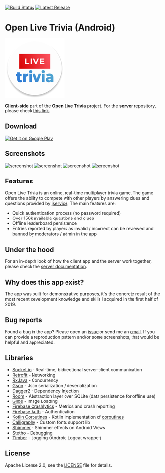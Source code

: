 [![Build Status](https://travis-ci.org/radusalagean/open-live-trivia-app-android.svg?branch=master)](https://travis-ci.org/radusalagean/open-live-trivia-app-android)
[![Latest Release](https://img.shields.io/github/release/radusalagean/open-live-trivia-app-android.svg)](https://github.com/radusalagean/open-live-trivia-app-android/releases)

# Open Live Trivia (Android)
![app_icon](app/src/main/res/mipmap-xxxhdpi/ic_launcher_round.png)

**Client-side** part of the **Open Live Trivia** project. For the **server** repository, please check [this link](https://github.com/radusalagean/open-live-trivia-api).

## Download
[![Get it on Google Play](https://i.imgur.com/2LewwTZ.png)](https://play.google.com/store/apps/details?id=com.busytrack.openlivetrivia&pcampaignid=MKT-Other-global-all-co-prtnr-py-PartBadge-Mar2515-1)

## Screenshots
![screenshot](https://lh3.googleusercontent.com/tEVsZS12aaCzkykI-i0KUkOvkuWOsD7tvAG6yGCp-pKWkHVwbrLwjDgGAZafQY9wUEM=w720-h310-rw)
![screenshot](https://lh3.googleusercontent.com/CHtB2kby25SfkzCum9ihUMCyP7r19SuLVhWv_B3D_-R1Cs734t5poxwHQiCNP8V3Trk=w720-h310-rw)
![screenshot](https://lh3.googleusercontent.com/WNBzGtB1-PLCI2x_kStLeDO8xsF4M2elEmgqksnqXpvbZ_jGkjadlMKQaHlVmQFLny8=w720-h310-rw)
![screenshot](https://lh3.googleusercontent.com/3t3Jc0d9cdngQXgdlrsP0SRlBDnWj0bhCYa0x4EQKARL3Cs6oPV6_DKMsvpJXuh4CCNq=w720-h310-rw)

## Features
Open Live Trivia is an online, real-time multiplayer trivia game. The game offers the ability to compete with other players by answering clues and questions provided by [jservice](http://jservice.io/). The main features are:
- Quick authentication process (no password required)
- Over 156k available questions and clues
- Offline leaderboard persistence
- Entries reported by players as invalid / incorrect can be reviewed and banned by moderators / admin in the app

## Under the hood
For an in-depth look of how the client app and the server work together, please check the [server documentation](https://github.com/radusalagean/open-live-trivia-api/blob/master/README.md).

## Why does this app exist?
The app was built for demonstrative purposes, it's the concrete result of the most recent development knowledge and skills I acquired in the first half of 2019.

## Bug reports
Found a bug in the app? Please open an [issue](https://github.com/radusalagean/open-live-trivia-app-android/issues) or send me an [email](mailto:busytrack@gmail.com). If you can provide a reproduction pattern and/or some screenshots, that would be helpful and appreciated.

## Libraries
- [Socket.io](https://socket.io/) - Real-time, bidirectional server-client communication
- [Retrofit](https://square.github.io/retrofit/) - Networking
- [RxJava](https://github.com/ReactiveX/RxJava) - Concurrency
- [Gson](https://github.com/google/gson) - Json serialization / deserialization
- [Dagger2](https://github.com/google/dagger) - Dependency Injection
- [Room](https://developer.android.com/topic/libraries/architecture/room) - Abstraction layer over SQLite (data persistence for offline use)
- [Glide](https://github.com/bumptech/glide) - Image Loading
- [Firebase Crashlytics](https://firebase.google.com/docs/crashlytics) - Metrics and crash reporting
- [Firebase Auth](https://firebase.google.com/docs/auth) - Authentication
- [Kotlin Coroutines](https://kotlinlang.org/docs/reference/coroutines-overview.html) - Kotlin implementation of [coroutines](https://en.wikipedia.org/wiki/Coroutine)
- [Calligraphy](https://github.com/InflationX/Calligraphy/) - Custom fonts support lib
- [Shimmer](https://github.com/facebook/shimmer-android) - Shimmer effects on Android Views
- [Stetho](http://facebook.github.io/stetho/) - Debugging
- [Timber](https://github.com/JakeWharton/timber) - Logging (Android Logcat wrapper)

## License
Apache License 2.0, see the [LICENSE](LICENSE) file for details.
